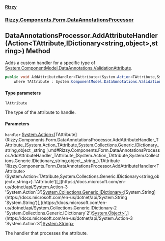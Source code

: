#### [Rizzy](index.md 'index')
### [Rizzy.Components.Form](Rizzy.Components.Form.md 'Rizzy.Components.Form').[DataAnnotationsProcessor](Rizzy.Components.Form.DataAnnotationsProcessor.md 'Rizzy.Components.Form.DataAnnotationsProcessor')

## DataAnnotationsProcessor.AddAttributeHandler<TAttribute>(Action<TAttribute,IDictionary<string,object>,string>) Method

Adds a custom handler for a specific type of [System.ComponentModel.DataAnnotations.ValidationAttribute](https://docs.microsoft.com/en-us/dotnet/api/System.ComponentModel.DataAnnotations.ValidationAttribute 'System.ComponentModel.DataAnnotations.ValidationAttribute').

```csharp
public void AddAttributeHandler<TAttribute>(System.Action<TAttribute,System.Collections.Generic.IDictionary<string,object>,string> handler)
    where TAttribute : System.ComponentModel.DataAnnotations.ValidationAttribute;
```
#### Type parameters

<a name='Rizzy.Components.Form.DataAnnotationsProcessor.AddAttributeHandler_TAttribute_(System.Action_TAttribute,System.Collections.Generic.IDictionary_string,object_,string_).TAttribute'></a>

`TAttribute`

The type of the attribute to handle.
#### Parameters

<a name='Rizzy.Components.Form.DataAnnotationsProcessor.AddAttributeHandler_TAttribute_(System.Action_TAttribute,System.Collections.Generic.IDictionary_string,object_,string_).handler'></a>

`handler` [System.Action&lt;](https://docs.microsoft.com/en-us/dotnet/api/System.Action-3 'System.Action`3')[TAttribute](Rizzy.Components.Form.DataAnnotationsProcessor.AddAttributeHandler_TAttribute_(System.Action_TAttribute,System.Collections.Generic.IDictionary_string,object_,string_).md#Rizzy.Components.Form.DataAnnotationsProcessor.AddAttributeHandler_TAttribute_(System.Action_TAttribute,System.Collections.Generic.IDictionary_string,object_,string_).TAttribute 'Rizzy.Components.Form.DataAnnotationsProcessor.AddAttributeHandler<TAttribute>(System.Action<TAttribute,System.Collections.Generic.IDictionary<string,object>,string>).TAttribute')[,](https://docs.microsoft.com/en-us/dotnet/api/System.Action-3 'System.Action`3')[System.Collections.Generic.IDictionary&lt;](https://docs.microsoft.com/en-us/dotnet/api/System.Collections.Generic.IDictionary-2 'System.Collections.Generic.IDictionary`2')[System.String](https://docs.microsoft.com/en-us/dotnet/api/System.String 'System.String')[,](https://docs.microsoft.com/en-us/dotnet/api/System.Collections.Generic.IDictionary-2 'System.Collections.Generic.IDictionary`2')[System.Object](https://docs.microsoft.com/en-us/dotnet/api/System.Object 'System.Object')[&gt;](https://docs.microsoft.com/en-us/dotnet/api/System.Collections.Generic.IDictionary-2 'System.Collections.Generic.IDictionary`2')[,](https://docs.microsoft.com/en-us/dotnet/api/System.Action-3 'System.Action`3')[System.String](https://docs.microsoft.com/en-us/dotnet/api/System.String 'System.String')[&gt;](https://docs.microsoft.com/en-us/dotnet/api/System.Action-3 'System.Action`3')

The handler that processes the attribute.